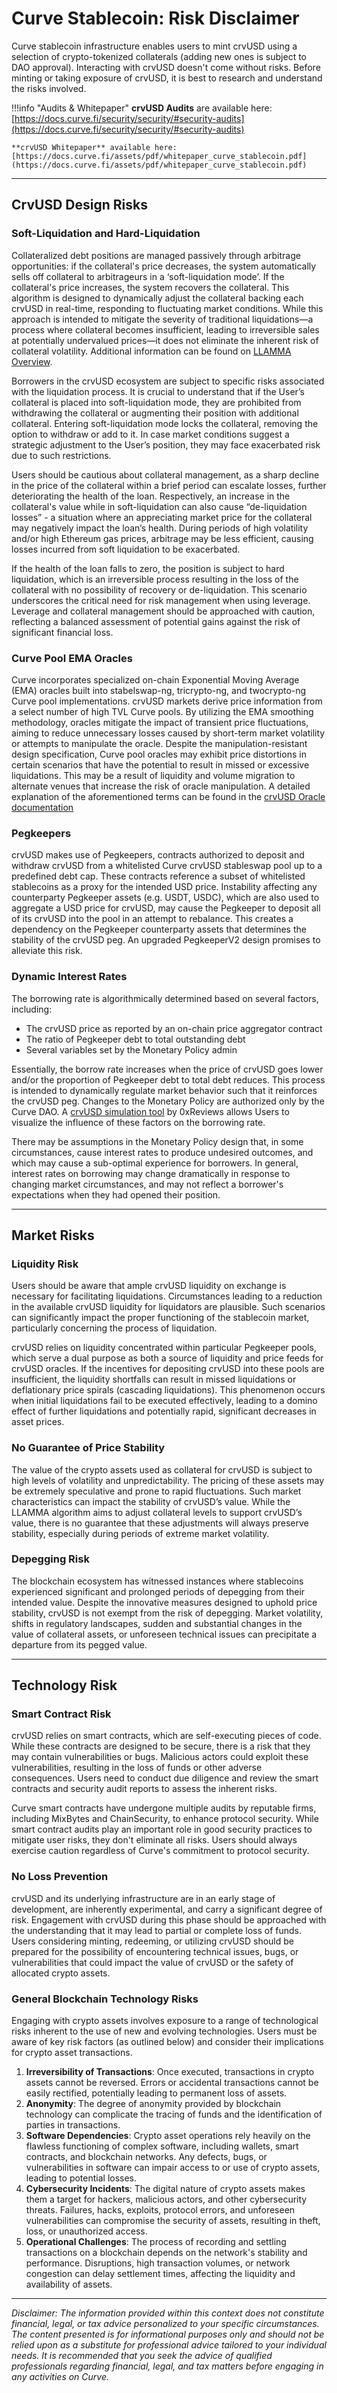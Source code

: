 <h1>Curve Stablecoin: Risk Disclaimer</h1>

Curve stablecoin infrastructure enables users to mint crvUSD using a selection of crypto-tokenized collaterals (adding new ones is subject to DAO approval). Interacting with crvUSD doesn't come without risks. Before minting or taking exposure of crvUSD, it is best to research and understand the risks involved.

!!!info "Audits & Whitepaper"
    **crvUSD Audits** are available here: [https://docs.curve.fi/security/security/#security-audits](https://docs.curve.fi/security/security/#security-audits)

    **crvUSD Whitepaper** available here: [https://docs.curve.fi/assets/pdf/whitepaper_curve_stablecoin.pdf](https://docs.curve.fi/assets/pdf/whitepaper_curve_stablecoin.pdf)

---

## **CrvUSD Design Risks**

### Soft-Liquidation and Hard-Liquidation

Collateralized debt positions are managed passively through arbitrage opportunities: if the collateral's price decreases, the system automatically sells off collateral to arbitrageurs in a ‘soft-liquidation mode’. If the collateral's price increases, the system recovers the collateral. This algorithm is designed to dynamically adjust the collateral backing each crvUSD in real-time, responding to fluctuating market conditions. While this approach is intended to mitigate the severity of traditional liquidations—a process where collateral becomes insufficient, leading to irreversible sales at potentially undervalued prices—it does not eliminate the inherent risk of collateral volatility. Additional information can be found on [LLAMMA Overview](https://docs.curve.fi/crvUSD/amm/).

Borrowers in the crvUSD ecosystem are subject to specific risks associated with the liquidation process. It is crucial to understand that if the User’s collateral is placed into soft-liquidation mode, they are prohibited from withdrawing the collateral or augmenting their position with additional collateral. Entering soft-liquidation mode locks the collateral, removing the option to withdraw or add to it. In case market conditions suggest a strategic adjustment to the User’s position, they may face exacerbated risk due to such restrictions.

Users should be cautious about collateral management, as a sharp decline in the price of the collateral within a brief period can escalate losses, further deteriorating the health of the loan. Respectively, an increase in the collateral's value while in soft-liquidation can also cause “de-liquidation losses” - a situation where an appreciating market price for the collateral may negatively impact the loan’s health. During periods of high volatility and/or high Ethereum gas prices, arbitrage may be less efficient, causing losses incurred from soft liquidation to be exacerbated.

If the health of the loan falls to zero, the position is subject to hard liquidation, which is an irreversible process resulting in the loss of the collateral with no possibility of recovery or de-liquidation. This scenario underscores the critical need for risk management when using leverage. Leverage and collateral management should be approached with caution, reflecting a balanced assessment of potential gains against the risk of significant financial loss.

### Curve Pool EMA Oracles

Curve incorporates specialized on-chain Exponential Moving Average (EMA) oracles built into stabelswap-ng, tricrypto-ng, and twocrypto-ng Curve pool implementations. crvUSD markets derive price information from a select number of high TVL Curve pools. By utilizing the EMA smoothing methodology, oracles mitigate the impact of transient price fluctuations, aiming to reduce unnecessary losses caused by short-term market volatility or attempts to manipulate the oracle. Despite the manipulation-resistant design specification, Curve pool oracles may exhibit price distortions in certain scenarios that have the potential to result in missed or excessive liquidations. This may be a result of liquidity and volume migration to alternate venues that increase the risk of oracle manipulation. A detailed explanation of the aforementioned terms can be found in the [crvUSD Oracle documentation](https://docs.curve.fi/crvUSD/oracle/)

### Pegkeepers

crvUSD makes use of Pegkeepers, contracts authorized to deposit and withdraw crvUSD from a whitelisted Curve crvUSD stableswap pool up to a predefined debt cap. These contracts reference a subset of whitelisted stablecoins as a proxy for the intended USD price. Instability affecting any counterparty Pegkeeper assets (e.g. USDT, USDC), which are also used to aggregate a USD price for crvUSD, may cause the Pegkeeper to deposit all of its crvUSD into the pool in an attempt to rebalance. This creates a dependency on the Pegkeeper counterparty assets that determines the stability of the crvUSD peg. An upgraded PegkeeperV2 design promises to alleviate this risk.

### Dynamic Interest Rates

The borrowing rate is algorithmically determined based on several factors, including:

- The crvUSD price as reported by an on-chain price aggregator contract
- The ratio of Pegkeeper debt to total outstanding debt
- Several variables set by the Monetary Policy admin

Essentially, the borrow rate increases when the price of crvUSD goes lower and/or the proportion of Pegkeeper debt to total debt reduces. This process is intended to dynamically regulate market behavior such that it reinforces the crvUSD peg. Changes to the Monetary Policy are authorized only by the Curve DAO. A [crvUSD simulation tool](https://github.com/0xreviews/crvusdsim) by 0xReviews allows Users to visualize the influence of these factors on the borrowing rate.

There may be assumptions in the Monetary Policy design that, in some circumstances, cause interest rates to produce undesired outcomes, and which may cause a sub-optimal experience for borrowers. In general, interest rates on borrowing may change dramatically in response to changing market circumstances, and may not reflect a borrower's expectations when they had opened their position.

---

## **Market Risks**

### Liquidity Risk

Users should be aware that ample crvUSD liquidity on exchange is necessary for facilitating liquidations. Circumstances leading to a reduction in the available crvUSD liquidity for liquidators are plausible. Such scenarios can significantly impact the proper functioning of the stablecoin market, particularly concerning the process of liquidation.

crvUSD relies on liquidity concentrated within particular Pegkeeper pools, which serve a dual purpose as both a source of liquidity and price feeds for crvUSD oracles. If the incentives for depositing crvUSD into these pools are insufficient, the liquidity shortfalls can result in missed liquidations or deflationary price spirals (cascading liquidations). This phenomenon occurs when initial liquidations fail to be executed effectively, leading to a domino effect of further liquidations and potentially rapid, significant decreases in asset prices.

### No Guarantee of Price Stability

The value of the crypto assets used as collateral for crvUSD is subject to high levels of volatility and unpredictability. The pricing of these assets may be extremely speculative and prone to rapid fluctuations. Such market characteristics can impact the stability of crvUSD’s value. While the LLAMMA algorithm aims to adjust collateral levels to support crvUSD’s value, there is no guarantee that these adjustments will always preserve stability, especially during periods of extreme market volatility.

### Depegging Risk

The blockchain ecosystem has witnessed instances where stablecoins experienced significant and prolonged periods of depegging from their intended value. Despite the innovative measures designed to uphold price stability, crvUSD is not exempt from the risk of depegging. Market volatility, shifts in regulatory landscapes, sudden and substantial changes in the value of collateral assets, or unforeseen technical issues can precipitate a departure from its pegged value.

---

## **Technology Risk**

### Smart Contract Risk

crvUSD relies on smart contracts, which are self-executing pieces of code. While these contracts are designed to be secure, there is a risk that they may contain vulnerabilities or bugs. Malicious actors could exploit these vulnerabilities, resulting in the loss of funds or other adverse consequences. Users need to conduct due diligence and review the smart contracts and security audit reports to assess the inherent risks.

Curve smart contracts have undergone multiple audits by reputable firms, including MixBytes and ChainSecurity, to enhance protocol security. While smart contract audits play an important role in good security practices to mitigate user risks, they don't eliminate all risks. Users should always exercise caution regardless of Curve's commitment to protocol security.

### No Loss Prevention

crvUSD and its underlying infrastructure are in an early stage of development, are inherently experimental, and carry a significant degree of risk. Engagement with crvUSD during this phase should be approached with the understanding that it may lead to partial or complete loss of funds. Users considering minting, redeeming, or utilizing crvUSD should be prepared for the possibility of encountering technical issues, bugs, or vulnerabilities that could impact the value of crvUSD or the safety of allocated crypto assets.

### General Blockchain Technology Risks

Engaging with crypto assets involves exposure to a range of technological risks inherent to the use of new and evolving technologies. Users must be aware of key risk factors (as outlined below) and consider their implications for crypto asset transactions.

1. **Irreversibility of Transactions**: Once executed, transactions in crypto assets cannot be reversed. Errors or accidental transactions cannot be easily rectified, potentially leading to permanent loss of assets.
2. **Anonymity**: The degree of anonymity provided by blockchain technology can complicate the tracing of funds and the identification of parties in transactions.
3. **Software Dependencies**: Crypto asset operations rely heavily on the flawless functioning of complex software, including wallets, smart contracts, and blockchain networks. Any defects, bugs, or vulnerabilities in software can impair access to or use of crypto assets, leading to potential losses.
4. **Cybersecurity Incidents**: The digital nature of crypto assets makes them a target for hackers, malicious actors, and other cybersecurity threats. Failures, hacks, exploits, protocol errors, and unforeseen vulnerabilities can compromise the security of assets, resulting in theft, loss, or unauthorized access.
5. **Operational Challenges**: The process of recording and settling transactions on a blockchain depends on the network's stability and performance. Disruptions, high transaction volumes, or network congestion can delay settlement times, affecting the liquidity and availability of assets.

--- 

*Disclaimer: The information provided within this context does not constitute financial, legal, or tax advice personalized to your specific circumstances. The content presented is for informational purposes only and should not be relied upon as a substitute for professional advice tailored to your individual needs. It is recommended that you seek the advice of qualified professionals regarding financial, legal, and tax matters before engaging in any activities on Curve.*